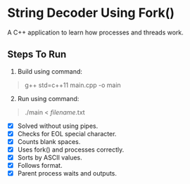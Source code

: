 # String Decoder Using Fork()
A C++ application to learn how processes and threads work.

## Steps To Run
1. Build using command:
> g++ std=c++11 main.cpp -o main

2. Run using command:
> ./main < _filename_.txt

- [x] Solved without using pipes.
- [x] Checks for EOL special character.
- [x] Counts blank spaces.
- [x] Uses fork() and processes correctly.
- [x] Sorts by ASCII values.
- [x] Follows format.
- [x] Parent process waits and outputs.